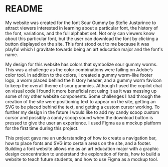 # README
 
My website was created for the font Sour Gummy by Stefie Justprince to attract viewers interested in learning about a particular font, the history of the font, variations, and the full alphabet set. Not only can viewers know about this particular font, but the user can download the font by clicking a button displayed on the site. This font stood out to me because it was playful which I gravitate towards being an art education major and the font's name. 

My design for this website has colors that symbolize sour gummy worms. This was a challenge as the color combinations were failing on Adobe’s color tool. In addition to the colors, I created a gummy worm-like footer logo, a worm placed behind the history header, and a gummy worm favicon to keep the overall theme of sour gummies. Although I used the copilot chat on visual code I found it more beneficial not using it as it was messing up some of my other website components. Some challenges I had through the creation of the site were positioning text to appear on the site, getting an SVG to be placed behind the text, and getting a custom cursor working. To further my design in the future I would like to add my candy scoop custom cursor and possibly a candy scoop sound when the download button is pressed to give the user an experience. I used Figma as a mockup platform for the first time during this project. 

This project gave me an understanding of how to create a navigation bar, how to place fonts and SVG into certain areas on the site, and a footer. Building a font website allows me as an art education major with a graphic design concentration to understand the exploration of fonts, how to build a website to teach future students, and how to use Figma as a mockup tool.

